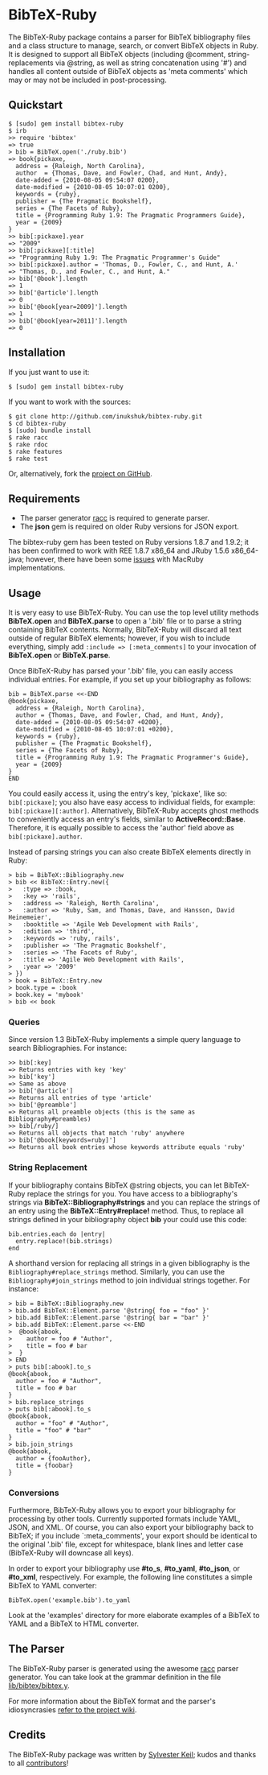 BibTeX-Ruby
===========

The BibTeX-Ruby package contains a parser for BibTeX bibliography files and a
class structure to manage, search, or convert BibTeX objects in Ruby. It is
designed to support all BibTeX objects (including @comment,
string-replacements via @string, as well as string concatenation using '#')
and handles all content outside of BibTeX objects as 'meta comments' which may
or may not be included in post-processing.


Quickstart
----------

    $ [sudo] gem install bibtex-ruby
    $ irb
    >> require 'bibtex'
    => true
    > bib = BibTeX.open('./ruby.bib')
    => book{pickaxe,
      address = {Raleigh, North Carolina},
      author  = {Thomas, Dave, and Fowler, Chad, and Hunt, Andy},
      date-added = {2010-08-05 09:54:07 0200},
      date-modified = {2010-08-05 10:07:01 0200},
      keywords = {ruby},
      publisher = {The Pragmatic Bookshelf},
      series = {The Facets of Ruby},
      title = {Programming Ruby 1.9: The Pragmatic Programmers Guide},
      year = {2009}
    }
    >> bib[:pickaxe].year
    => "2009"
    >> bib[:pickaxe][:title]
    => "Programming Ruby 1.9: The Pragmatic Programmer's Guide"
    >> bib[:pickaxe].author = 'Thomas, D., Fowler, C., and Hunt, A.'
    => "Thomas, D., and Fowler, C., and Hunt, A."
    >> bib['@book'].length
    => 1
    >> bib['@article'].length
    => 0
    >> bib['@book[year=2009]'].length
    => 1
    >> bib['@book[year=2011]'].length
    => 0


Installation
------------

If you just want to use it:

    $ [sudo] gem install bibtex-ruby

If you want to work with the sources:

    $ git clone http://github.com/inukshuk/bibtex-ruby.git
    $ cd bibtex-ruby
    $ [sudo] bundle install
    $ rake racc
    $ rake rdoc
    $ rake features
    $ rake test

Or, alternatively, fork the [project on GitHub](http://github.com/inukshuk/bibtex-ruby.git).


Requirements
------------

* The parser generator [racc](http://i.loveruby.net/en/projects/racc/) is
  required to generate parser.
* The **json** gem is required on older Ruby versions for JSON export.

The bibtex-ruby gem has been tested on Ruby versions 1.8.7 and 1.9.2; it has
been confirmed to work with REE 1.8.7 x86_64 and JRuby 1.5.6 x86_64-java;
however, there have been some [issues](https://github.com/inukshuk/bibtex-ruby/issues)
with MacRuby implementations.



Usage
-----

It is very easy to use BibTeX-Ruby. You can use the top level utility methods
**BibTeX.open** and **BibTeX.parse** to open a '.bib' file or to parse a string
containing BibTeX contents. Normally, BibTeX-Ruby will discard all text outside
of regular BibTeX elements; however, if you wish to include everything, simply add
`:include => [:meta_comments]` to your invocation of **BibTeX.open** or **BibTeX.parse**.

Once BibTeX-Ruby has parsed your '.bib' file, you can easily access individual entries.
For example, if you set up your bibliography as follows:

    bib = BibTeX.parse <<-END
    @book{pickaxe,
      address = {Raleigh, North Carolina},
      author = {Thomas, Dave, and Fowler, Chad, and Hunt, Andy},
      date-added = {2010-08-05 09:54:07 +0200},
      date-modified = {2010-08-05 10:07:01 +0200},
      keywords = {ruby},
      publisher = {The Pragmatic Bookshelf},
      series = {The Facets of Ruby},
      title = {Programming Ruby 1.9: The Pragmatic Programmer's Guide},
      year = {2009}
    }
    END
    
You could easily access it, using the entry's key, 'pickaxe', like so: `bib[:pickaxe]`;
you also have easy access to individual fields, for example: `bib[:pickaxe][:author]`.
Alternatively, BibTeX-Ruby accepts ghost methods to conveniently access an entry's fields,
similar to **ActiveRecord::Base**. Therefore, it is equally possible to access the
'author' field above as `bib[:pickaxe].author`.

Instead of parsing strings you can also create BibTeX elements directly in Ruby:

    > bib = BibTeX::Bibliography.new
    > bib << BibTeX::Entry.new({
    >   :type => :book,
    >   :key => 'rails',
    >   :address => 'Raleigh, North Carolina',
    >   :author => 'Ruby, Sam, and Thomas, Dave, and Hansson, David Heinemeier',
    >   :booktitle => 'Agile Web Development with Rails',
    >   :edition => 'third',
    >   :keywords => 'ruby, rails',
    >   :publisher => 'The Pragmatic Bookshelf',
    >   :series => 'The Facets of Ruby',
    >   :title => 'Agile Web Development with Rails',
    >   :year => '2009'
    > })
    > book = BibTeX::Entry.new
    > book.type = :book
    > book.key = 'mybook'
    > bib << book


### Queries

Since version 1.3 BibTeX-Ruby implements a simple query language to search
Bibliographies. For instance:

    >> bib[:key]
    => Returns entries with key 'key'
    >> bib['key']
    => Same as above
    >> bib['@article']
    => Returns all entries of type 'article'
    >> bib['@preamble']
    => Returns all preamble objects (this is the same as Bibliography#preambles)
    >> bib[/ruby/]
    => Returns all objects that match 'ruby' anywhere
    >> bib['@book[keywords=ruby]']
    => Returns all book entries whose keywords attribute equals 'ruby'

### String Replacement

If your bibliography contains BibTeX @string objects, you can let BibTeX-Ruby
replace the strings for you. You have access to a bibliography's strings via
**BibTeX::Bibliography#strings** and you can replace the strings of an entry using
the **BibTeX::Entry#replace!** method. Thus, to replace all strings defined in your
bibliography object **bib** your could use this code:

    bib.entries.each do |entry|
      entry.replace!(bib.strings)
    end
    
A shorthand version for replacing all strings in a given bibliography is the
`Bibliography#replace_strings` method. Similarly, you can use the
`Bibliography#join_strings` method to join individual strings together. For instance:

    > bib = BibTeX::Bibliography.new
    > bib.add BibTeX::Element.parse '@string{ foo = "foo" }'
    > bib.add BibTeX::Element.parse '@string{ bar = "bar" }'
    > bib.add BibTeX::Element.parse <<-END
    >  @book{abook,
    >    author = foo # "Author",
    >    title = foo # bar
    >  }
    > END
    > puts bib[:abook].to_s
    @book{abook,
      author = foo # "Author",
      title = foo # bar
    }
    > bib.replace_strings
    > puts bib[:abook].to_s
    @book{abook,
      author = "foo" # "Author",
      title = "foo" # "bar"
    }
    > bib.join_strings
    @book{abook,
      author = {fooAuthor},
      title = {foobar}
    }

### Conversions

Furthermore, BibTeX-Ruby allows you to export your bibliography for processing
by other tools. Currently supported formats include YAML, JSON, and XML.
Of course, you can also export your bibliography back to BibTeX; if you include
`:meta_comments', your export should be identical to the original '.bib' file,
except for whitespace, blank lines and letter case (BibTeX-Ruby will downcase
all keys).

In order to export your bibliography use **#to\_s**, **#to\_yaml**, **#to\_json**, or
**#to\_xml**, respectively. For example, the following line constitutes a simple
BibTeX to YAML converter:

    BibTeX.open('example.bib').to_yaml

Look at the 'examples' directory for more elaborate examples of a BibTeX to YAML
and a BibTeX to HTML converter.


The Parser
----------

The BibTeX-Ruby parser is generated using the awesome
[racc](http://i.loveruby.net/en/projects/racc/) parser generator. You can take
look at the grammar definition in the file
[lib/bibtex/bibtex.y](https://github.com/inukshuk/bibtex-ruby/blob/master/lib/bibtex/bibtex.y).

For more information about the BibTeX format and the parser's idiosyncrasies
[refer to the project wiki](https://github.com/inukshuk/bibtex-ruby/wiki/The-BibTeX-Format).


Credits
-------

The BibTeX-Ruby package was written by [Sylvester Keil](http://sylvester.keil.or.at/);
kudos and thanks to all [contributors](https://github.com/inukshuk/bibtex-ruby/contributors)!
